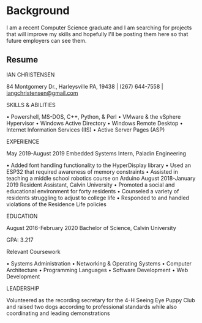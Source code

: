 # Background

  I am a recent Computer Science graduate and I am searching for projects that will improve my skills and hopefully I'll be posting them here so that future employers can see them.

## Resume

IAN CHRISTENSEN

84 Montgomery Dr., Harleysville PA, 19438 | (267) 644-7558 | iangchristensen@gmail.com

SKILLS & ABILITIES

•	Powershell, MS-DOS, C++, Python, & Perl
•	VMware & the vSphere Hypervisor
•	Windows Active Directory	•	Windows Remote Desktop
•	Internet Information Services (IIS)
•	Active Server Pages (ASP)

EXPERIENCE

May 2019-August 2019	Embedded Systems Intern,  Paladin Engineering

•	Added font handling functionality to the HyperDisplay library
•	Used an ESP32 that required awareness of memory constraints
•	Assisted in teaching a middle school robotics course on Arduino
August 2018-January 2019	Resident Assistant,  Calvin University
•	Promoted a social and educational environment for forty residents
•	Counseled a variety of residents struggling to adjust to college life
•	Responded to and handled violations of the Residence Life policies

EDUCATION

August 2016-February 2020	Bachelor of Science, Calvin University

GPA: 3.217

Relevant Coursework

•	Systems Administration
•	Networking & Operating Systems
•	Computer Architecture	•	Programming Languages
•	Software Development
•	Web Development

LEADERSHIP

Volunteered as the recording secretary for the 4-H Seeing Eye Puppy Club and raised two dogs according to professional standards while also coordinating and leading demonstrations
